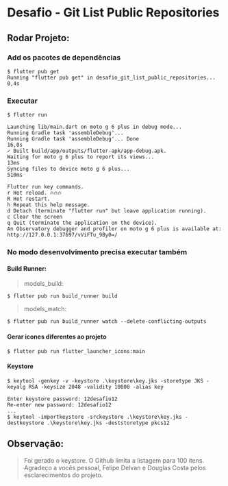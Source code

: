# Desafio - Git List Public Repositories

## Rodar Projeto:

### Add os pacotes de dependências

```shell
$ flutter pub get
Running "flutter pub get" in desafio_git_list_public_repositories...                0,4s
```

### Executar

```shell
$ flutter run

Launching lib/main.dart on moto g 6 plus in debug mode...
Running Gradle task 'assembleDebug'...                                  
Running Gradle task 'assembleDebug'... Done                        16,0s
✓ Built build/app/outputs/flutter-apk/app-debug.apk.
Waiting for moto g 6 plus to report its views...                    13ms
Syncing files to device moto g 6 plus...                           510ms

Flutter run key commands.
r Hot reload. 🔥🔥🔥
R Hot restart.
h Repeat this help message.
d Detach (terminate "flutter run" but leave application running).
c Clear the screen
q Quit (terminate the application on the device).
An Observatory debugger and profiler on moto g 6 plus is available at: http://127.0.0.1:37697/vViFTu_9By0=/
```

### No modo desenvolvimento precisa executar também

#### Build Runner:

> models_build: 

```shell
$ flutter pub run build_runner build
```

> models_watch: 

```shell
$ flutter pub run build_runner watch --delete-conflicting-outputs
```

#### Gerar icones diferentes ao projeto

```shell
$ flutter pub run flutter_launcher_icons:main
```

#### Keystore

```shell
$ keytool -genkey -v -keystore .\keystore\key.jks -storetype JKS -keyalg RSA -keysize 2048 -validity 10000 -alias key

Enter keystore password: 12desafio12 
Re-enter new password: 12desafio12
...
$ keytool -importkeystore -srckeystore .\keystore\key.jks -destkeystore .\keystore\key.jks -deststoretype pkcs12
```

## Observação:

> Foi gerado o keystore.
> O Github limita a listagem para 100 itens.
> Agradeço a vocês pessoal, Felipe Delvan e Douglas Costa pelos esclarecimentos do projeto.